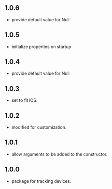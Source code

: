 ## 1.0.6

- provide default value for Null

## 1.0.5

- initialize properties on startup

## 1.0.4

- provide default value for Null

## 1.0.3

- set to fit iOS.

## 1.0.2

- modified for customization.

## 1.0.1

- allow arguments to be added to the constructor.

## 1.0.0

- package for tracking devices.
